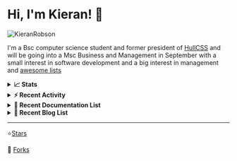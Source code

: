 
# Hi, I'm Kieran! 👋  

<p>
    <img src="https://komarev.com/ghpvc/?username=KieranRobson" alt="KieranRobson"/>       
</p>

I'm a Bsc computer science student and former president of [HullCSS](https://hullcss.org) and will be going into a Msc Business and Management in September with a small interest in software development and a big interest in management and [awesome lists](https://github.com/sindresorhus/awesome)

<!-- Stats -->
<details>
<summary><b>📈 Stats</b></summary>

![Metrics](assets/metrics.plugin.activity.svg) 

</details>


<!-- Recenet Activity -->
<details>
<summary><b>⚡ Recent Activity</b></summary>

<!--START_SECTION:activity-->
1. ❌ Closed PR [#41](https://github.com/tobiasbueschel/awesome-pokemon/pull/41) in [tobiasbueschel/awesome-pokemon](https://github.com/tobiasbueschel/awesome-pokemon)
2. 🗣 Commented on [#147](https://github.com/techno-tim/littlelink-server/issues/147) in [techno-tim/littlelink-server](https://github.com/techno-tim/littlelink-server)
3. 🗣 Commented on [#147](https://github.com/techno-tim/littlelink-server/issues/147) in [techno-tim/littlelink-server](https://github.com/techno-tim/littlelink-server)
4. 💪 Opened PR [#3547](https://github.com/authelia/authelia/pull/3547) in [authelia/authelia](https://github.com/authelia/authelia)
5. ❗️ Opened issue [#147](https://github.com/techno-tim/littlelink-server/issues/147) in [techno-tim/littlelink-server](https://github.com/techno-tim/littlelink-server)
6. 🗣 Commented on [#3066](https://github.com/awesome-selfhosted/awesome-selfhosted/issues/3066) in [awesome-selfhosted/awesome-selfhosted](https://github.com/awesome-selfhosted/awesome-selfhosted)
7. 💪 Opened PR [#140](https://github.com/techno-tim/littlelink-server/pull/140) in [techno-tim/littlelink-server](https://github.com/techno-tim/littlelink-server)
8. 💪 Opened PR [#1](https://github.com/CrimsonTome/links.crimsontome.com/pull/1) in [CrimsonTome/links.crimsontome.com](https://github.com/CrimsonTome/links.crimsontome.com)
9. 🗣 Commented on [#130](https://github.com/techno-tim/littlelink-server/issues/130) in [techno-tim/littlelink-server](https://github.com/techno-tim/littlelink-server)
10. 🗣 Commented on [#130](https://github.com/techno-tim/littlelink-server/issues/130) in [techno-tim/littlelink-server](https://github.com/techno-tim/littlelink-server)
<!--END_SECTION:activity-->

More Activity [Here](pages/RECENT-ACTIVITY.md)
</details>



<!-- Recent Documentation List -->
<details>
  <summary><b>📰 Recent Documentation List</b></summary>
    <p>
        
<!-- BLOG-POST-LIST:START -->
- [What I Run On My VPS](https://blog.kieranrobson.com//posts/What-I-Run-On-My-VPS/)
<!-- BLOG-POST-LIST:END -->

</p>
</details>

<!-- Recent Documentation List -->
<details>
  <summary><b>📰 Recent Blog List</b></summary>
    <p>
        
<!-- BLOG-POST-LIST:START -->
<!-- BLOG-POST-LIST:END -->

</p>
</details>


-----
⭐[Stars](pages/STARRED-REPOS.md)

🍴 [Forks](https://github.com/forks-by-kieran)